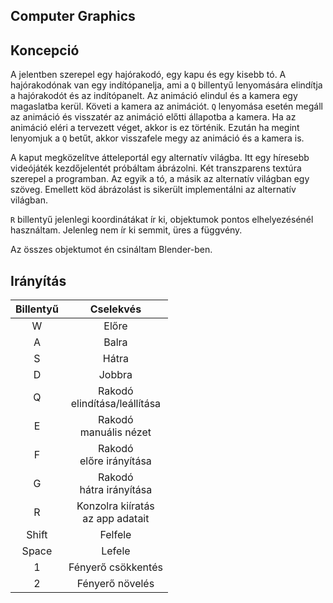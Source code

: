 ## Computer Graphics

## Koncepció
A jelentben szerepel egy hajórakodó, egy kapu és egy kisebb tó. 
A hajórakodónak van egy indítópanelja, ami a `Q` billentyű 
lenyomására elindítja a hajórakodót és az indítópanelt. 
Az animáció elindul és a kamera egy magaslatba kerül.
Követi a kamera az animációt. `Q` lenyomása esetén megáll az
animáció és visszatér az animáció előtti állapotba a kamera.
Ha az animáció eléri a tervezett véget, akkor is ez történik.
Ezután ha megint lenyomjuk a `Q` betűt, akkor visszafele megy az
animáció és a kamera is.

A kaput megközelítve átteleportál egy alternatív világba. Itt egy
híresebb videójáték kezdőjelentét próbáltam ábrázolni.
Két transzparens textúra szerepel a programban. Az egyik a tó,
a másik az alternatív világban egy szöveg. Emellett köd ábrázolást
is sikerült implementálni az alternatív világban.

`R` billentyű jelenlegi koordinátákat ír ki, objektumok pontos
elhelyezésénél használtam. Jelenleg nem ír ki semmit, üres a függvény.

Az összes objektumot én csináltam Blender-ben.
## Irányítás
| Billentyű |               Cselekvés               |
|:---------:|:-------------------------------------:|
|     W     |                 Előre                 |
|     A     |                 Balra                 |
|     S     |                 Hátra                 |
|     D     |                Jobbra                 |
|     Q     |   Rakodó<br/>elindítása/leállítása    |
|     E     |       Rakodó<br/>manuális nézet       |
|     F     |      Rakodó<br/>előre irányítása      |
|     G     |      Rakodó<br/>hátra irányítása      |
|     R     | Konzolra kiíratás<br/> az app adatait |
|   Shift   |                Felfele                |
|   Space   |                Lefele                 |
|     1     |          Fényerő csökkentés           |
|     2     |            Fényerő növelés            |



